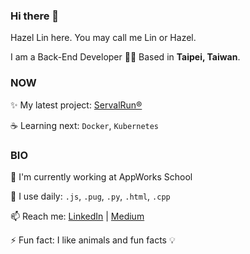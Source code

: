 ### Hi there 👋

Hazel Lin here. You may call me Lin or Hazel.

I am a Back-End Developer 👩‍💻 Based in **Taipei, Taiwan**.

### NOW
✨ My latest project: [ServalRun®](https://serval.run/)

☕️ Learning next: `Docker`, `Kubernetes`


### BIO
🏢 I'm currently working at AppWorks School

🔧 I use daily: `.js`, `.pug`, `.py`, `.html`, `.cpp`

📫 Reach me: [LinkedIn](https://www.linkedin.com/in/hazel-lin-yi-sin/) | [Medium](https://medium.com/@amazingotter)

⚡️ Fun fact: I like animals and fun facts 💡


<!--
**hazel-ys-lin/hazel-ys-lin** is a ✨ _special_ ✨ repository because its `README.md` (this file) appears on your GitHub profile.

Here are some ideas to get you started:

- 🔭 I’m currently working on ...
- 🌱 I’m currently learning ...
- 👯 I’m looking to collaborate on ...
- 🤔 I’m looking for help with ...
- 💬 Ask me about ...
- 📫 How to reach me: ...
- 😄 Pronouns: ...
- ⚡ Fun fact: ...
-->
